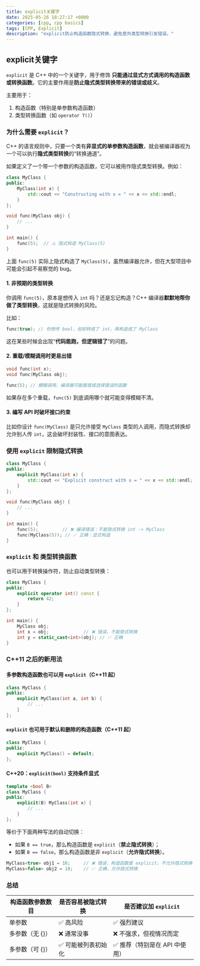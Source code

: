 ```yaml
---
title: explicit关键字
date: 2025-05-26 18:27:17 +0800
categories: [cpp, cpp basics]
tags: [CPP, Explicit]
description: "explicit防止构造函数隐式转换，避免意外类型转换引发错误。"
---
```

## explicit关键字

`explicit` 是 C++ 中的一个关键字，用于修饰 **只能通过显式方式调用的构造函数或转换函数**。它的主要作用是**防止隐式类型转换带来的错误或歧义**。

主要用于：

1. 构造函数（特别是单参数构造函数）
2. 类型转换函数（如 `operator T()`）

### 为什么需要 `explicit`？

C++ 的语言规则中，只要一个类有**非显式的单参数构造函数**，就会被编译器视为一个可以执行**隐式类型转换**的“转换通道”。

如果定义了一个带一个参数的构造函数，它可以被用作隐式类型转换。例如：

```cpp
class MyClass {
public:
    MyClass(int x) {
        std::cout << "Constructing with x = " << x << std::endl;
    }
};

void func(MyClass obj) {
    // ...
}

int main() {
    func(5);  // ⚠️ 隐式构造 MyClass(5)
}
```

上面 `func(5)` 实际上隐式构造了 `MyClass(5)`，虽然编译器允许，但在大型项目中可能会引起不易察觉的 bug。

#### 1. **非预期的类型转换**

你调用 `func(5)`，原本是想传入 `int` 吗？还是忘记构造？C++ 编译器**默默地帮你做了类型转换**，这就是隐式转换的风险。

比如：

```cpp
func(true); // 你想传 bool，但却转成了 int，再构造成了 MyClass
```

这在某些时候会出现“**代码能跑，但逻辑错了**”的问题。

#### 2. **重载/模糊调用时更易出错**

```cpp
void func(int x);
void func(MyClass obj);

func(5); // 模糊调用，编译器可能报错或选择错误的函数
```

如果存在多个重载，`func(5)` 到底调用哪个就可能变得模糊不清。

#### 3. **编写 API 时破坏接口约束**

比如你设计 `func(MyClass)` 是只允许接受 `MyClass` 类型的人调用，而隐式转换却允许别人传 `int`，这会破坏封装性、接口的意图表达。

### 使用 `explicit` 限制隐式转换

```cpp
class MyClass {
public:
    explicit MyClass(int x) {
        std::cout << "Explicit construct with x = " << x << std::endl;
    }
};

void func(MyClass obj) {
    // ...
}

int main() {
    func(5);         // ❌ 编译错误：不能隐式转换 int -> MyClass
    func(MyClass(5)); // ✅ 正确：显式构造
}
```

###  `explicit` 和 类型转换函数

也可以用于转换操作符，防止自动类型转换：

```cpp
class MyClass {
public:
    explicit operator int() const {
        return 42;
    }
};

int main() {
    MyClass obj;
    int x = obj;             // ❌ 错误，不能隐式转换
    int y = static_cast<int>(obj); // ✅ 正确
}
```

### C++11 之后的新用法

#### 多参数构造函数也可以用 `explicit`（C++11 起）

```cpp
class MyClass {
public:
    explicit MyClass(int a, int b) {
        // ...
    }
};
```

#### `explicit` 也可用于默认和删除的构造函数（C++11 起）

```cpp
class MyClass {
public:
    explicit MyClass() = default;
};
```

#### C++20：`explicit(bool)` 支持条件显式

```cpp
template <bool B>
class MyClass {
public:
    explicit(B) MyClass(int x) {
        // ...
    }
};
```

等价于下面两种写法的自动切换：

- 如果 `B == true`，那么构造函数是 `explicit`（**禁止隐式转换**）；
- 如果 `B == false`，那么构造函数是非 `explicit`（**允许隐式转换**）。

```cpp
MyClass<true> obj1 = 10;     // ❌ 错误，构造函数是 explicit，不允许隐式转换
MyClass<false> obj2 = 10;    // ✅ 正确，允许隐式转换
```

### 总结

| 构造函数参数数目 | 是否容易被隐式转换 | 是否建议加 `explicit`         |
| ---------------- | ------------------ | ----------------------------- |
| 单参数           | ✅ 高风险           | ✅ 强烈建议                    |
| 多参数（无 {}）  | ❌ 通常没事         | ❌ 不强求，但视情况而定        |
| 多参数（可 {}）  | ✅ 可能被列表初始化 | ✅ 推荐（特别是在 API 中使用） |
